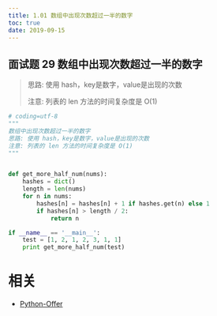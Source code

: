 ```yaml
---
title: 1.01 数组中出现次数超过一半的数字
toc: true
date: 2019-09-15
---
```


## 面试题 29 数组中出现次数超过一半的数字
> 思路: 使用 hash，key是数字，value是出现的次数
>
> 注意: 列表的 len 方法的时间复杂度是 O(1)
>

```python
# coding=utf-8
"""
数组中出现次数超过一半的数字
思路: 使用 hash，key是数字，value是出现的次数
注意: 列表的 len 方法的时间复杂度是 O(1)
"""


def get_more_half_num(nums):
    hashes = dict()
    length = len(nums)
    for n in nums:
        hashes[n] = hashes[n] + 1 if hashes.get(n) else 1
        if hashes[n] > length / 2:
            return n

if __name__ == '__main__':
    test = [1, 2, 1, 2, 3, 1, 1]
    print get_more_half_num(test)

```



# 相关

- [Python-Offer](https://github.com/JushuangQiao/Python-Offer)

